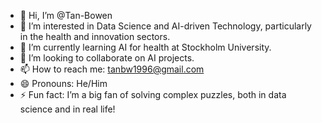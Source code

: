 - 👋 Hi, I’m @Tan-Bowen
- 👀 I’m interested in Data Science and AI-driven Technology, particularly in the health and innovation sectors.
- 🌱 I’m currently learning AI for health at Stockholm University.
- 💞️ I’m looking to collaborate on AI projects.
- 📫 How to reach me: tanbw1996@gmail.com
- 😄 Pronouns: He/Him
- ⚡ Fun fact: I’m a big fan of solving complex puzzles, both in data science and in real life!

<!---
Tan-Bowen/Tan-Bowen is a ✨ special ✨ repository because its `README.md` (this file) appears on your GitHub profile.
You can click the Preview link to take a look at your changes.
--->
